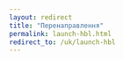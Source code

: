 ```yaml
---
layout: redirect
title: "Перенаправлення"
permalink: launch-hbl.html
redirect_to: /uk/launch-hbl
---
```


